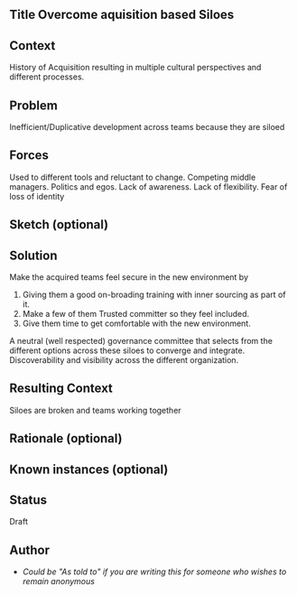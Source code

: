## Title  Overcome aquisition based Siloes

## Context
History of Acquisition resulting in multiple cultural perspectives and different processes.

## Problem  
Inefficient/Duplicative development across teams because they are siloed

## Forces  
Used to different tools and reluctant to change.
Competing middle managers.
Politics and egos.
Lack of awareness.
Lack of flexibility.
Fear of loss of identity

## Sketch (optional)

## Solution  
Make the acquired teams feel secure in the new environment by 
1. Giving them a good on-broading training with inner sourcing as part of it.
2. Make a few of them Trusted committer so they feel included. 
3. Give them time to get comfortable with the new environment. 

A neutral (well respected) governance committee that selects from the different options across these siloes to converge and integrate.  
Discoverability and visibility across the different organization.

## Resulting Context
Siloes are broken and teams working together

## Rationale (optional)

## Known instances (optional)

## Status  
Draft

## Author
* *Could be "As told to" if you are writing this for someone who wishes to remain anonymous*
